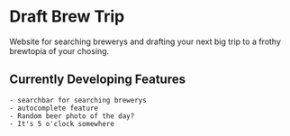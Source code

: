 # Draft Brew Trip
Website for searching brewerys and drafting your next big trip to a frothy brewtopia of your chosing. 

## Currently Developing Features 
    - searchbar for searching brewerys
    - autocomplete feature
    - Random beer photo of the day?
    - It's 5 o'clock somewhere